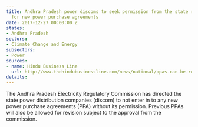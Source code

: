 ```yaml
---
title: Andhra Pradesh power discoms to seek permission from the state regulatory commission
  for new power purchase agreements
date: 2017-12-27 00:00:00 Z
states:
- Andhra Pradesh
sectors:
- Climate Change and Energy
subsectors:
- Power
sources:
- name: Hindu Business Line
  url: http://www.thehindubusinessline.com/news/national/ppas-can-be-revised-ap-power-regulator/article9995970.ece
details: 
---
```


The Andhra Pradesh Electricity Regulatory Commission has directed the state power distribution companies (discom) to not enter in to any new power purchase agreements (PPA) without its permission. Previous PPAs will also be allowed for revision subject to the approval from the commission. 
